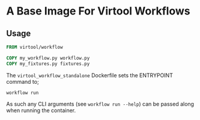 # A Base Image For Virtool Workflows

## Usage

```dockerfile
FROM virtool/workflow

COPY my_workflow.py workflow.py
COPY my_fixtures.py fixtures.py
```

The `virtool_workflow_standalone` Dockerfile sets the ENTRYPOINT command to;

```
workflow run
```

As such any CLI arguments (see `workflow run --help`) can be passed along when running the container.

